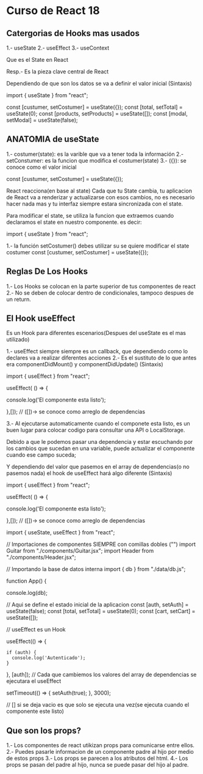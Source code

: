 # Curso de React 18

## Catergorias de Hooks mas usados

1.- useState
2.- useEffect
3.- useContext

Que es el State en React

Resp.- Es la pieza clave central de React

Dependiendo de que son los datos se va a definir el valor inicial
(Sintaxis)

import { useState } from "react";

const [custumer, setCostumer] = useState({});
const [total, setTotal] = useState(0);
const [products, setProducts] = useState([]);
const [modal, setModal] = useState(false);

## ANATOMIA de useState

1.- costumer(state): es la varible que va a tener toda la información
2.- setConstumer: es la funcion que modifica el costumer(state)
3.- ({}): se conoce como el valor inicial

const [custumer, setCostumer] = useState({});

React reacciona(en base al state)
Cada que tu State cambia, tu aplicacion de React va a renderizar y actualizarse con esos cambios, no es necesario hacer nada mas y tu interfaz siempre estara sincronizada con el state.

Para modificar el state, se utiliza la funcion que extraemos cuando declaramos el state en nuestro componente.
es decir:

import { useState } from "react";

1.- la función setCostumer() debes utilizar su se quiere modificar el state costumer
const [custumer, setCostumer] = useState({});

## Reglas De Los Hooks

1.- Los Hooks se colocan en la parte superior de tus componentes de react
2.- No se deben de colocar dentro de condicionales, tampoco despues de un return.

## El Hook useEffect

Es un Hook para diferentes escenarios(Despues del useState es el mas utilizado)

1.- useEffect siempre siempre es un callback, que dependiendo como lo declares va a realizar diferentes acciones
2.- Es el sustituto de lo que antes era componentDidMount() y componentDidUpdate()
(Sintaxis)

import { useEffect } from "react";

useEffect( () => {

console.log('El componente esta listo');

},[]); // ([])-> se conoce como arreglo de dependencias

3.- Al ejecutarse automaticamente cuando el componete esta listo, es un buen lugar para colocar codigo para consultar una API o LocalStorage.

Debido a que le podemos pasar una dependencia y estar escuchando por los cambios que sucedan en una variable, puede actualizar el componente cuando ese campo suceda;

Y dependiendo del valor que pasemos en el array de dependencias(o no pasemos nada) el hook de useEffect hará algo diferente
(Sintaxis)

import { useEffect } from "react";

useEffect( () => {

console.log('El componente esta listo');

},[]); // ([])-> se conoce como arreglo de dependencias

import { useState, useEffect } from "react";

// Importaciones de componentes SIEMPRE con comillas dobles ("")
import Guitar from "./components/Guitar.jsx";
import Header from "./components/Header.jsx";

// Importando la base de datos interna
import { db } from "./data/db.js";

function App() {

console.log(db);

// Aqui se define el estado inicial de la aplicacion
const [auth, setAuth] = useState(false);
const [total, setTotal] = useState(0);
const [cart, setCart] = useState([]);

// useEffect es un Hook

useEffect(() => {

    if (auth) {
      console.log('Autenticado');
    }

}, [auth]); // Cada que cambiemos los valores del array de dependencias se ejecutara el useEffect

setTimeout(() => {
setAuth(true);
}, 3000);

// [] si se deja vacio es que solo se ejecuta una vez(se ejecuta cuando el componente este listo)

## Que son los props?

1.- Los componentes de react utikizan props para comunicarse entre ellos.
2.- Puedes pasarle informacion de un componente padre al hijo por medio de estos props
3.- Los props se parecen a los atributos del html.
4.- Los props se pasan del padre al hijo, nunca se puede pasar del hijo al padre.
